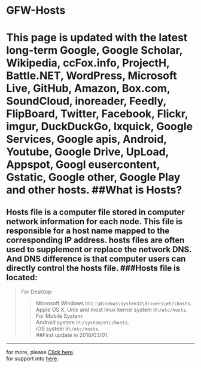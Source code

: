 # GFW-Hosts
This page is updated with the latest long-term Google, Google Scholar, Wikipedia, ccFox.info, ProjectH, Battle.NET, WordPress, Microsoft Live, GitHub, Amazon, Box.com, SoundCloud, inoreader, Feedly, FlipBoard, Twitter, Facebook, Flickr, imgur, DuckDuckGo, Ixquick, Google Services, Google apis, Android, Youtube, Google Drive, UpLoad, Appspot, Googl eusercontent, Gstatic, Google other, Google Play and other hosts.
##What is Hosts?
===============
Hosts file is a computer file stored in computer network information for each node. This file is responsible for a host name mapped to the corresponding IP address. hosts files are often used to supplement or replace the network DNS. And DNS difference is that computer users can directly control the hosts file.
###Hosts file is located:
---------------------
>For Desktop:<br>
>>Microsoft Windows in:`C:\Windows\system32\drivers\etc\hosts`.<br>
>>Apple OS X, Unix and most linux kernel system in:`/etc/hosts`.<br>
>For Mobile System:<br>
>>Android system in:`/system/etc/hosts`.<br>
>>iOS system in:`/etc/hosts`.<br>
##First update in 2016/03/01.
---------------


  for more, please [Click here](http://hosts.devsoft.cn).<br>
  for support into [here](http://support.devsoft.cn).
